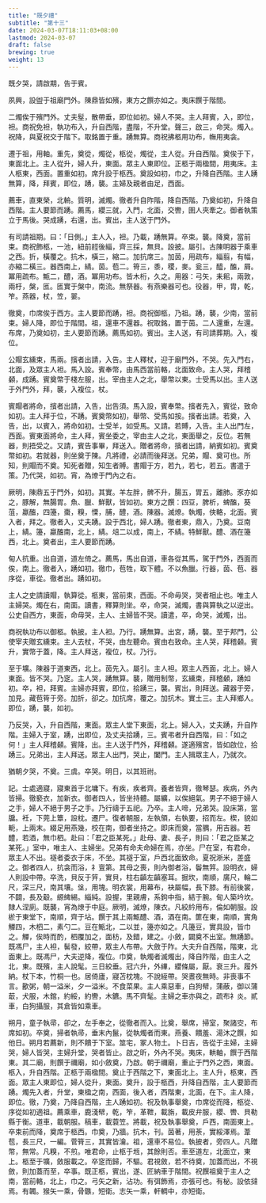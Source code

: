 ```yaml
---
title: "既夕禮"
subtitle: "第十三"
date: 2024-03-07T18:11:03+08:00
lastmod: 2024-03-07
draft: false
brewing: true
weight: 13
---
```


既夕哭，請啟期，告于賓。

夙興，設盥于祖廟門外。陳鼎皆如殯，東方之饌亦如之。夷床饌于階間。

二燭俟于殯門外。丈夫髽，散帶垂，即位如初。婦人不哭。主人拜賓，入，即位，袒。商祝免袒，執功布入，升自西階，盡階，不升堂。聲三，啟三，命哭。燭入。祝降，與夏祝交于階下。取銘置于重。踴無算。商祝拂柩用功布，幠用夷衾。

遷于祖，用軸。重先，奠從，燭從，柩從，燭從，主人從。升自西階。奠俟于下，東面北上。主人從升，婦人升，東面。眾主人東即位。正柩于兩楹間，用夷床。主人柩東，西面。置重如初。席升設于柩西。奠設如初，巾之，升降自西階。主人踴無算，降，拜賓，即位，踴，襲。主婦及親者由足，西面。

薦車，直東榮，北輈。質明，滅燭。徹者升自阼階，降自西階。乃奠如初，升降自西階。主人要節而踴。薦馬，纓三就，入門，北面，交轡，圉人夾牽之。御者執策立于馬後。哭成踴，右還，出。賓出，主人送于門外。

有司請祖期。曰：「日側。」主人入，袒。乃載，踴無算。卒束。襲。降奠，當前束。商祝飾柩，一池，紐前䞓後緇，齊三採，無貝。設披。屬引。古陳明器于乘車之西。折，橫覆之。抗木，橫三，縮二。加抗席三。加茵，用疏布，緇翦，有幅，亦縮二橫三。器西南上，綪。茵。苞二。筲三，黍，稷，麥。瓮三，醯，醢，屑。冪用疏布。甒二，醴，酒。冪用功布。皆木桁，久之。用器：弓矢，耒耜，兩敦，兩杅，槃，匜。匜實于槃中，南流。無祭器。有燕樂器可也。役器，甲，胄，乾，笮。燕器，杖，笠，翣。

徹奠，巾席俟于西方。主人要節而踴，袒。商祝御柩，乃祖。踴，襲，少南，當前束。婦人降，即位于階間。祖，還車不還器。祝取銘，置于茵。二人還重，左還。布席，乃奠如初，主人要節而踴。薦馬如初。賓出。主人送，有司請葬期。入，複位。

公賵玄纁束，馬兩。擯者出請，入告。主人釋杖，迎于廟門外，不哭。先入門右，北面，及眾主人袒。馬入設。賓奉幣，由馬西當前輅，北面致命。主人哭，拜稽顙，成踴。賓奠幣于棧左服，出。宰由主人之北，舉幣以東。士受馬以出。主人送于外門外，拜，襲，入複位，杖。

賓賵者將命，擯者出請，入告，出告須。馬入設，賓奉幣。擯者先入，賓從，致命如初。主人拜于位，不踴。賓奠幣如初，舉幣、受馬如按。擯者出請。若奠，入告，出，以賓入，將命如初。士受羊，如受馬。又請。若賻，入告。主人出門左，西面。賓東面將命，主人拜，賓坐委之，宰由主人之北，東面舉之，反位。若無器，則捂受之。又請，賓告事畢，拜送入。贈者將命，擯者出請，納賓如初。賓奠幣如初。若就器，則坐奠于陳。凡將禮，必請而後拜送。兄弟，賵、奠可也。所知，則賵而不奠。知死者贈，知生者賻。書賵于方，若九，若七，若五。書遣于策。乃代哭，如初。宵，為燎于門內之右。

厥明，陳鼎五于門外，如初。其實。羊左胖，髀不升，腸五，胃五，離肺。豕亦如之，豚解，無腸胃。魚、臘、鮮獸，皆如初。東方之饌：四豆，脾析，蜱醢，葵菹，蠃醢，四籩，棗，糗，慄，脯，醴，酒。陳器。滅燎。執燭，俠輅，北面。賓入者，拜之。徹者入，丈夫踴。設于西北，婦人踴。徹者東，鼎入，乃奠。豆南上，綪。籩，蠃醢南，北上，綪。俎二以成，南上，不綪。特鮮獸。醴、酒在籩西，北上。奠者出，主人要節而踴。

甸人抗重。出自道，道左倚之。薦馬，馬出自道，車各從其馬，駕于門外，西面而俟，南上。徹者入，踴如初。徹巾，苞牲，取下體。不以魚臘。行器，茵、苞、器序從，車從。徹者出。踴如初。

主人之史請讀賵，執算從。柩東，當前束，西面。不命毋哭，哭者相止也。唯主人主婦哭。燭在右，南面。讀書，釋算則坐。卒，命哭，滅燭，書與算執之以逆出。公史自西方，東面，命毋哭，主人、主婦皆不哭。讀遣，卒，命哭，滅燭，出。

商祝執功布以御柩。執披。主人袒。乃行。踴無算。出宮，踴，襲。至于邦門，公使宰夫贈玄纁束。主人去杖，不哭，由左聽命。賓由右致命。主人哭，拜稽顙。賓升，實幣于蓋，降。主人拜送，複位，杖。乃行。

至于壙。陳器于道東西，北上。茵先入。屬引。主人袒。眾主人西面，北上。婦人東面。皆不哭。乃窆。主人哭，踴無算。襲，贈用制幣，玄纁束，拜稽顙，踴如初。卒，袒，拜賓。主婦亦拜賓，即位，拾踴三，襲。賓出，則拜送。藏器于旁，加見。藏苞筲于旁。加折，卻之。加抗席，覆之。加抗木。實土三。主人拜鄉人。即位，踴，襲，如初。

乃反哭，入，升自西階，東面。眾主人堂下東面，北上。婦人入，丈夫踴，升自阼階。主婦入于室，踴，出即位，及丈夫拾踴，三。賓弔者升自西階，曰：「如之何！」主人拜稽顙。賓降，出。主人送于門外，拜稽顙。遂適殯宮，皆如啟位，拾踴三。兄弟出，主人拜送。眾主人出門，哭止，闔門。主人揖眾主人，乃就次。

猶朝夕哭，不奠。三虞。卒哭。明日，以其班祔。

記。士處適寢，寢東首于北墉下。有疾，疾者齊。養者皆齊，徹琴瑟。疾病，外內皆掃。徹褻衣，加新衣。御者四人，皆坐持體。屬纊，以俟絕氣。男子不絕于婦人之手，婦人不絕于男子之手。乃行禱于五祀。乃卒。主人啼，兄弟哭。設床第，當牖。衽，下莞上簟，設枕。遷尸。復者朝服，左執領，右執要，招而左。楔，貌如軛，上兩末。綴足用燕幾，校在南，御者坐持之。即床而奠，當腢，用吉器。若醴，若酒，無巾柶。赴曰：「君之臣某死。」赴母、妻、長子，則曰：「君之臣某之某死。」室中，唯主人、主婦坐。兄弟有命夫命婦在焉，亦坐。尸在室，有君命，眾主人不出。襚者委衣于床，不坐。其襚于室，戶西北面致命。夏祝淅米，差盛之。御者四人，抗衾而浴，礻亶第。其母之喪，則內御者浴，鬠無笄。設明衣，婦人則設中帶。卒洗，貝反于笄，實貝，柱右齻左齻塞耳。掘坎，南順，廣尺，輪二尺，深三尺，南其壤。垼，用塊。明衣裳，用幕布，袂屬幅，長下膝。有前後裳，不闢，長及觳。縓綼緆。緇純。設握，里親膚，系鉤中指，結于腕。甸人築坅坎。隸人涅廁。既襲，宵為燎于中庭。厥明，滅燎，陳衣。凡絞紟用布，倫如朝服。設棜于東堂下，南順，齊于坫。饌于其上兩甒醴、酒，酒在南。篚在東，南順，實角觶四，木柶二，素勺二。豆在甒北，二以並，籩亦如之。凡籩豆，實具設，皆巾之。觶，俟時而酌，柶覆加之，面枋，及錯，建之。小斂，闢奠不出室。無踴節。既馮尸，主人袒，髺發，絞帶，眾主人布帶。大斂于阼。大夫升自西階，階東，北面東上。既馮尸，大夫逆降，複位。巾奠，執燭者滅燭出，降自阼階，由主人之北，東。既殯，主人說髦。三日絞垂。冠六升，外縪，纓條屬，厭。衰三升。履外納。杖下本，竹桐一也。居倚廬，寢苫枕塊。不說絰帶。哭晝夜無時。非喪事不言。歠粥，朝一溢米，夕一溢米。不食菜果。主人乘惡車，白狗幦，蒲蔽，御以蒲菆，犬服，木錧，約綏，約轡，木鑣。馬不齊髦。主婦之車亦與之，疏布礻炎。貳車，白狗攝服，其倉皆如乘車。

朔月，童子執帚，卻之，左手奉之，從徹者而入。比奠，舉席，掃室，聚諸㝔，布席如初。卒奠，掃者執帚，垂末內鬣，從執燭者而東。燕養、饋羞、湯沐之饌，如他日。朔月若薦新，則不饋于下室。筮宅，冢人物土。卜日吉，告從于主婦，主婦哭，婦人皆哭，主婦升堂，哭者皆止。啟之昕，外內不哭。夷床，輁軸，饌于西階東。其二廟，則饌于禰廟，如小斂奠，乃啟。朝于禰廟，重止于門外之西，東面。柩入，升自西階。正柩于兩楹間。奠止于西階之下，東面北上。主人升，柩東，西面。眾主人東即位，婦人從升，東面。奠升，設于柩西，升降自西階，主人要節而踴。燭先入者，升堂，東楹之南，西面，後入者，西階東，北面，在下。主人降，即位。徹，乃奠，乃降自西階，主人踴如初。祝及執事舉奠，巾席從而降，柩從、序從如初適祖。薦乘車，鹿淺幦，乾，笮，革靾，載旃，載皮弁服，纓、轡、貝勒縣于衡。道車，載朝服。稿車，載蓑笠。將載，祝及執事舉奠，戶西，南面東上。卒束前而降，奠席于柩西。巾奠，乃牆。抗木，刊。茵著，用荼，實綏澤焉。葦苞，長三尺，一編。菅筲三，其實皆瀹。祖，還車不易位。執披者，旁四人。凡贈幣，無常。凡糗，不煎。唯君命，止柩于堩，其餘則否。車至道左，北面立，東上。柩至于壙，斂服載之。卒窆而歸，不驅。君視斂，若不待奠，加蓋而出，不視斂，則加蓋而至，卒事。既正柩，賓出，遂、匠納車于階間。祝饌祖奠于主人之南，當前輅，北上，巾之。弓矢之新，沾功。有弭飾焉，亦張可也。有柲。設依撻焉。有韣。猴矢一乘，骨鏃，短衛。志矢一乘，軒輖中，亦短衛。